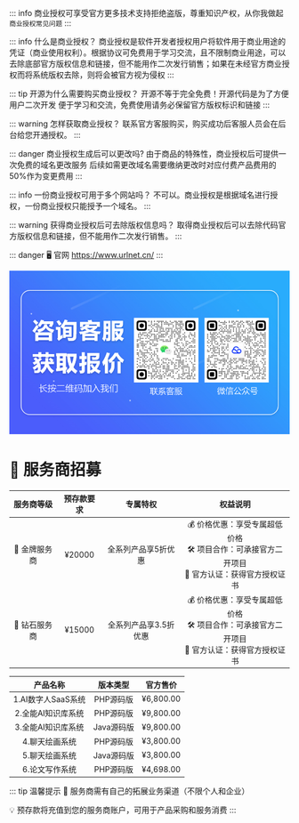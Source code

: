 ::: info 商业授权可享受官方更多技术支持拒绝盗版，尊重知识产权，从你我做起
` 商业授权常见问题`
:::


::: info 什么是商业授权？
商业授权是软件开发者授权用户将软件用于商业用途的凭证（商业使用权利）。根据协议可免费用于学习交流，且不限制商业用途，可以去除底部官方版权信息和链接，但不能用作二次发行销售；如果在未经官方商业授权而将系统版权去除，则将会被官方视为侵权
:::


::: tip 开源为什么需要购买商业授权？
开源不等于完全免费！开源代码是为了方便用户二次开发
便于学习和交流，免费使用请务必保留官方版权标识和链接
:::

::: warning 怎样获取商业授权？
联系官方客服购买，购买成功后客服人员会在后台给您开通授权。
:::

::: danger 商业授权生成后可以更改吗?
由于商品的特殊性，商业授权后可提供一次免费的域名更改服务
后续如需更改域名需要缴纳更改时对应付费产品费用的50%作为变更费用
:::

::: info 一份商业授权可用于多个网站吗？
不可以。商业授权是根据域名进行授权，一份商业授权只能授予一个域名。
:::

::: warning 获得商业授权后可去除版权信息吗？
取得商业授权后可以去除代码官方版权信息和链接，但不能用作二次发行销售。
:::

:::  danger 🖥️ 官网 https://www.urlnet.cn/
:::

 


![联系客服](/public/images/kf.png)


# 🤝 服务商招募

| 服务商等级 | 预存款要求 | 专属特权 | 权益说明 |
|:----------:|:----------:|:--------:|:--------:|
| 🏅️ 金牌服务商 | ¥20000| 全系列产品享5折优惠 | 💰 价格优惠：享受专属超低价格<br>🛠️ 项目合作：可承接官方二开项目<br>📜 官方认证：获得官方授权证书 |
| 💎 钻石服务商 | ¥15000  | 全系列产品享3.5折优惠 | 💰 价格优惠：享受专属超低价格<br>🛠️ 项目合作：可承接官方二开项目<br>📜 官方认证：获得官方授权证书 |

| 产品名称 | 版本类型 | 官方售价 |
|:---:|:---:|:---:|
| 1.AI数字人SaaS系统 | PHP源码版 | ¥6,800.00 |
| 2.全能AI知识库系统 | PHP源码版 | ¥9,800.00 | 
| 3.全能AI知识库系统 | Java源码版 | ¥9,800.00 |
| 4.聊天绘画系统 | PHP源码版 | ¥3,800.00 |
| 5.聊天绘画系统 | Java源码版 | ¥3,800.00 |
| 6.论文写作系统 | PHP源码版 | ¥4,698.00 |

::: tip 温馨提示
💎 服务商需有自己的拓展业务渠道（不限个人和企业）

💡 预存款将充值到您的服务商账户，可用于产品采购和服务消费
:::